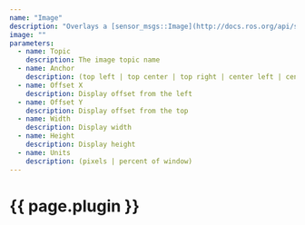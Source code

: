 ```yaml
---
name: "Image"
description: "Overlays a [sensor_msgs::Image](http://docs.ros.org/api/sensor_msgs/html/msg/Image.html) onto the display."
image: ""
parameters:
  - name: Topic
    description: The image topic name
  - name: Anchor
    description: (top left | top center | top right | center left | center | center right | bottom left | bottom center | bottom right)
  - name: Offset X
    description: Display offset from the left
  - name: Offset Y
    description: Display offset from the top
  - name: Width
    description: Display width
  - name: Height
    description: Display height
  - name: Units
    description: (pixels | percent of window)
---
```


# {{ page.plugin }}
